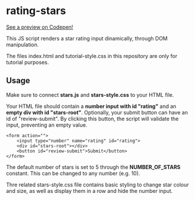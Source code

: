 # rating-stars

[See a preview on Codepen!](https://codepen.io/marcello-deidda/pen/ZEqwYGP "Preview")

This JS script renders a star rating input dinamically, through DOM manipulation.

The files index.html and tutorial-style.css in this repository are only for tutorial purposes.

## Usage

Make sure to connect **stars.js** and **stars-style.css** to your HTML file.

Your HTML file should contain a **number input with id "rating"** and an **empty div with id "stars-root"**. Optionally, your submit button can have an id of "review-submit". By clicking this button, the script will validate the input, preventing an empty value.

    <form action="">
        <input type="number" name="rating" id="rating">
        <div id="stars-root"></div>
        <button id="review-submit">Submit</button>
    </form>

The default number of stars is set to 5 through the **NUMBER_OF_STARS** constant. This can be changed to any number (e.g. 10).

Thre related stars-style.css file contains basic styling to change star colour and size, as well as display them in a row and hide the number input.
